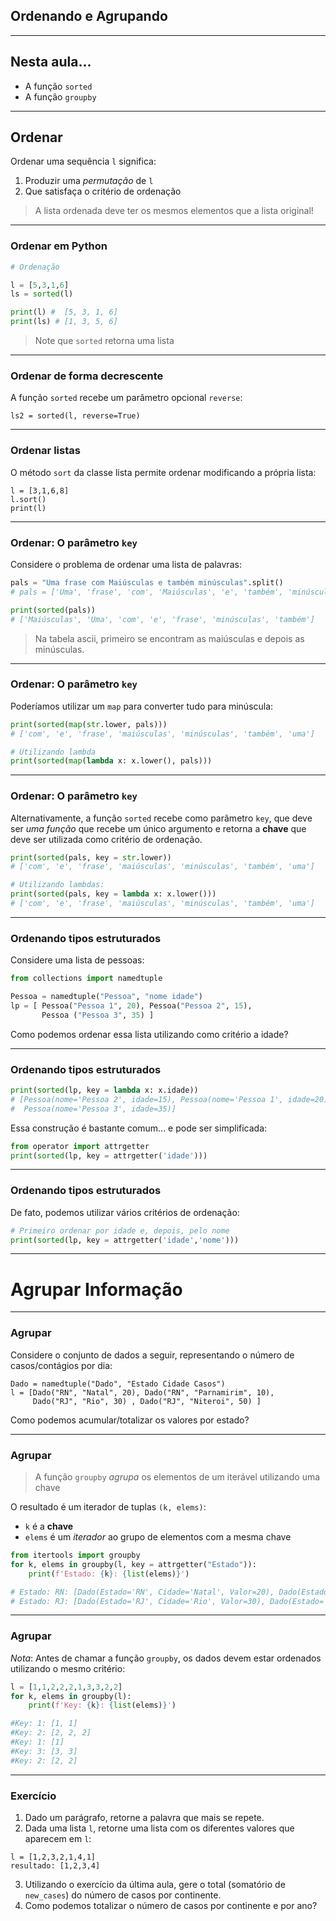 ## Ordenando e Agrupando

--- 
## Nesta aula... 

- A função `sorted`
- A função `groupby`

---
## Ordenar

Ordenar uma sequência `l` significa:
 1. Produzir uma _permutação_ de `l`
 2. Que satisfaça o critério de ordenação 

> A lista ordenada deve ter os mesmos elementos que a lista original!

---
### Ordenar em Python

```python
# Ordenação

l = [5,3,1,6]
ls = sorted(l)

print(l) #  [5, 3, 1, 6]
print(ls) # [1, 3, 5, 6]
```

> Note que `sorted` retorna uma lista

---
### Ordenar de forma decrescente 

A função `sorted` recebe um parâmetro opcional `reverse`:

```
ls2 = sorted(l, reverse=True)
```

---
### Ordenar listas

O método `sort` da classe lista permite ordenar modificando a própria lista:

```
l = [3,1,6,8]
l.sort()
print(l)
```

---
### Ordenar:  O parâmetro `key`

Considere o problema de ordenar uma lista de palavras:

```python
pals = "Uma frase com Maiúsculas e também minúsculas".split()
# pals = ['Uma', 'frase', 'com', 'Maiúsculas', 'e', 'também', 'minúsculas']

print(sorted(pals))
# ['Maiúsculas', 'Uma', 'com', 'e', 'frase', 'minúsculas', 'também']
```

> Na tabela ascii, primeiro se encontram as maiúsculas e depois as minúsculas. 

---
### Ordenar:  O parâmetro `key`

Poderíamos utilizar um `map` para converter tudo para minúscula: 

```python
print(sorted(map(str.lower, pals)))
# ['com', 'e', 'frase', 'maiúsculas', 'minúsculas', 'também', 'uma']

# Utilizando lambda
print(sorted(map(lambda x: x.lower(), pals)))
```

---
### Ordenar:  O parâmetro `key`

Alternativamente, a função `sorted` recebe como parâmetro 
`key`, que  deve ser _uma função_ que recebe um único argumento e retorna a
__chave__ que deve ser utilizada como critério de ordenação. 

```python
print(sorted(pals, key = str.lower))
# ['com', 'e', 'frase', 'maiúsculas', 'minúsculas', 'também', 'uma']

# Utilizando lambdas:
print(sorted(pals, key = lambda x: x.lower()))
# ['com', 'e', 'frase', 'maiúsculas', 'minúsculas', 'também', 'uma']
```

---
### Ordenando tipos estruturados

Considere uma lista de pessoas:
```python
from collections import namedtuple

Pessoa = namedtuple("Pessoa", "nome idade")
lp = [ Pessoa("Pessoa 1", 20), Pessoa("Pessoa 2", 15), 
       Pessoa ("Pessoa 3", 35) ]

```

Como podemos ordenar essa lista utilizando como critério a idade?

---
### Ordenando tipos estruturados

```python
print(sorted(lp, key = lambda x: x.idade))
# [Pessoa(nome='Pessoa 2', idade=15), Pessoa(nome='Pessoa 1', idade=20), 
#  Pessoa(nome='Pessoa 3', idade=35)]

```
Essa construção é bastante comum... e pode ser simplificada: 

```python
from operator import attrgetter
print(sorted(lp, key = attrgetter('idade')))

```

---
### Ordenando tipos estruturados

De fato, podemos utilizar vários critérios de ordenação:

```python
# Primeiro ordenar por idade e, depois, pelo nome
print(sorted(lp, key = attrgetter('idade','nome')))

```
---
# Agrupar Informação

---
### Agrupar  

Considere o conjunto de dados a seguir, representando o número de casos/contágios por dia: 
```
Dado = namedtuple("Dado", "Estado Cidade Casos")
l = [Dado("RN", "Natal", 20), Dado("RN", "Parnamirim", 10),
     Dado("RJ", "Rio", 30) , Dado("RJ", "Niteroi", 50) ]
```

Como podemos acumular/totalizar os valores por estado?

---
### Agrupar  
> A função `groupby` _agrupa_ os elementos de um iterável utilizando uma chave

O resultado é um iterador de tuplas `(k, elems)`:
 - `k` é a __chave__
 - `elems` é um _iterador_ ao grupo de elementos com a mesma chave

```python
from itertools import groupby
for k, elems in groupby(l, key = attrgetter("Estado")):
    print(f'Estado: {k}: {list(elems)}')

# Estado: RN: [Dado(Estado='RN', Cidade='Natal', Valor=20), Dado(Estado='RN', Cidade='Parnamirim', Valor=10)]
# Estado: RJ: [Dado(Estado='RJ', Cidade='Rio', Valor=30), Dado(Estado='RJ', Cidade='Niteroi', Valor=50)]
```

---
### Agrupar  
_Nota_: Antes de chamar a função `groupby`, os dados devem estar ordenados
utilizando o mesmo critério:

```python
l = [1,1,2,2,2,1,3,3,2,2]
for k, elems in groupby(l):
    print(f'Key: {k}: {list(elems)}')

#Key: 1: [1, 1]
#Key: 2: [2, 2, 2]
#Key: 1: [1]
#Key: 3: [3, 3]
#Key: 2: [2, 2]
```
---

### Exercício

1. Dado um parágrafo, retorne a palavra que mais se repete. 
2. Dada uma lista `l`, retorne uma lista com os diferentes valores que aparecem em `l`:

```
l = [1,2,3,2,1,4,1]
resultado: [1,2,3,4]
```

3. Utilizando o exercício da última aula, gere o total (somatório de `new_cases`) do número de casos por continente.
4. Como podemos totalizar o número de casos por continente e por ano?
